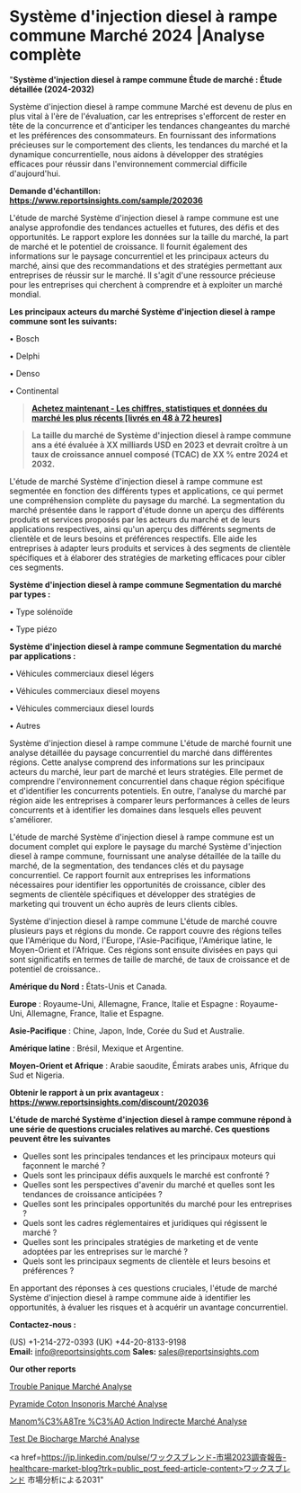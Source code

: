 # Système d'injection diesel à rampe commune Marché 2024 |Analyse complète

"<strong>Système d'injection diesel à rampe commune Étude de marché : Étude détaillée (2024-2032)</strong>

Système d'injection diesel à rampe commune Marché est devenu de plus en plus vital à l'ère de l'évaluation, car les entreprises s'efforcent de rester en tête de la concurrence et d'anticiper les tendances changeantes du marché et les préférences des consommateurs. En fournissant des informations précieuses sur le comportement des clients, les tendances du marché et la dynamique concurrentielle, nous aidons à développer des stratégies efficaces pour réussir dans l'environnement commercial difficile d'aujourd'hui.

<strong>Demande d'échantillon: <a href=https://www.reportsinsights.com/sample/202036>https://www.reportsinsights.com/sample/202036</a></strong>

L'étude de marché Système d'injection diesel à rampe commune est une analyse approfondie des tendances actuelles et futures, des défis et des opportunités. Le rapport explore les données sur la taille du marché, la part de marché et le potentiel de croissance. Il fournit également des informations sur le paysage concurrentiel et les principaux acteurs du marché, ainsi que des recommandations et des stratégies permettant aux entreprises de réussir sur le marché. Il s'agit d'une ressource précieuse pour les entreprises qui cherchent à comprendre et à exploiter un marché mondial.

<strong>Les principaux acteurs du marché Système d'injection diesel à rampe commune sont les suivants:</strong>

• Bosch

• Delphi

• Denso

• Continental
<blockquote><a href=https://www.reportsinsights.com/buynow/202036><span style=text-decoration: underline;><strong>Achetez maintenant - Les chiffres, statistiques et données du marché les plus récents [livrés en 48 à 72 heures]</strong></span></a></blockquote>
<blockquote><span style=text-decoration: underline;><strong>La taille du marché de Système d'injection diesel à rampe commune ans a été évaluée à XX milliards USD en 2023 et devrait croître à un taux de croissance annuel composé (TCAC) de XX % entre 2024 et 2032.</strong></span></blockquote>
L'étude de marché Système d'injection diesel à rampe commune est segmentée en fonction des différents types et applications, ce qui permet une compréhension complète du paysage du marché. La segmentation du marché présentée dans le rapport d'étude donne un aperçu des différents produits et services proposés par les acteurs du marché et de leurs applications respectives, ainsi qu'un aperçu des différents segments de clientèle et de leurs besoins et préférences respectifs. Elle aide les entreprises à adapter leurs produits et services à des segments de clientèle spécifiques et à élaborer des stratégies de marketing efficaces pour cibler ces segments.

<strong>Système d'injection diesel à rampe commune Segmentation du marché par types :</strong>

• Type solénoïde

• Type piézo

<strong>Système d'injection diesel à rampe commune Segmentation du marché par applications :</strong>

• Véhicules commerciaux diesel légers

• Véhicules commerciaux diesel moyens

• Véhicules commerciaux diesel lourds

• Autres

Système d'injection diesel à rampe commune L'étude de marché fournit une analyse détaillée du paysage concurrentiel du marché dans différentes régions. Cette analyse comprend des informations sur les principaux acteurs du marché, leur part de marché et leurs stratégies. Elle permet de comprendre l'environnement concurrentiel dans chaque région spécifique et d'identifier les concurrents potentiels. En outre, l'analyse du marché par région aide les entreprises à comparer leurs performances à celles de leurs concurrents et à identifier les domaines dans lesquels elles peuvent s'améliorer.

L'étude de marché Système d'injection diesel à rampe commune est un document complet qui explore le paysage du marché Système d'injection diesel à rampe commune, fournissant une analyse détaillée de la taille du marché, de la segmentation, des tendances clés et du paysage concurrentiel. Ce rapport fournit aux entreprises les informations nécessaires pour identifier les opportunités de croissance, cibler des segments de clientèle spécifiques et développer des stratégies de marketing qui trouvent un écho auprès de leurs clients cibles.

Système d'injection diesel à rampe commune L'étude de marché couvre plusieurs pays et régions du monde. Ce rapport couvre des régions telles que l'Amérique du Nord, l'Europe, l'Asie-Pacifique, l'Amérique latine, le Moyen-Orient et l'Afrique. Ces régions sont ensuite divisées en pays qui sont significatifs en termes de taille de marché, de taux de croissance et de potentiel de croissance..

<strong>Amérique du Nord :</strong> États-Unis et Canada.

<strong>Europe</strong> : Royaume-Uni, Allemagne, France, Italie et Espagne : Royaume-Uni, Allemagne, France, Italie et Espagne.

<strong>Asie-Pacifique</strong> : Chine, Japon, Inde, Corée du Sud et Australie.

<strong>Amérique latine</strong> : Brésil, Mexique et Argentine.

<strong>Moyen-Orient et Afrique</strong> : Arabie saoudite, Émirats arabes unis, Afrique du Sud et Nigeria.

<strong>Obtenir le rapport à un prix avantageux : <a href=https://www.reportsinsights.com/discount/202036>https://www.reportsinsights.com/discount/202036</a></strong>

<strong>L'étude de marché Système d'injection diesel à rampe commune répond à une série de questions cruciales relatives au marché. Ces questions peuvent être les suivantes</strong>
<ul>
  <li>Quelles sont les principales tendances et les principaux moteurs qui façonnent le marché ?</li>
  <li>Quels sont les principaux défis auxquels le marché est confronté ?</li>
  <li>Quelles sont les perspectives d'avenir du marché et quelles sont les tendances de croissance anticipées ?</li>
  <li>Quelles sont les principales opportunités du marché pour les entreprises ?</li>
  <li>Quels sont les cadres réglementaires et juridiques qui régissent le marché ?</li>
  <li>Quelles sont les principales stratégies de marketing et de vente adoptées par les entreprises sur le marché ?</li>
  <li>Quels sont les principaux segments de clientèle et leurs besoins et préférences ?</li>
</ul>
En apportant des réponses à ces questions cruciales, l'étude de marché Système d'injection diesel à rampe commune aide à identifier les opportunités, à évaluer les risques et à acquérir un avantage concurrentiel.

<strong>Contactez-nous :</strong>

(US) +1-214-272-0393
(UK) +44-20-8133-9198
<strong>Email:</strong> <a>info@reportsinsights.com</a>
<strong>Sales:</strong> <a>sales@reportsinsights.com</a>

<strong>Our other reports</strong>

<a href=https://www.linkedin.com/pulse/trouble-panique-march%25C3%25A9-perspectives-de-lindustrie-taille>Trouble Panique Marché Analyse</a>

<a href=https://www.linkedin.com/pulse/pyramide-coton-insonoris%C3%A9-march%C3%A9-rapport-analyse-anlif/>Pyramide Coton Insonoris Marché Analyse</a>

<a href=https://www.linkedin.com/pulse/manom%C3%A8tre-%C3%A0-action-indirecte-march%C3%A9-tendances-fcjtf/>Manom%C3%A8Tre %C3%A0 Action Indirecte Marché Analyse</a>

<a href=https://www.linkedin.com/pulse/test-de-biocharge-march%C3%A9-%C3%A9valuation-fiable-ef87f/>Test De Biocharge Marché Analyse</a>

<a href=https://jp.linkedin.com/pulse/ワックスブレンド-市場2023調査報告-healthcare-market-blog?trk=public_post_feed-article-content>ワックスブレンド 市場分析による2031</a>"
